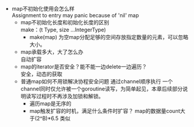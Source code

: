 - map不初始化使用会怎么样  
  Assignment to entry may panic because of 'nil' map
    - map不初始化长度和初始化长度的区别  
      make：(t Type, size ...IntegerType)
        - make(map) 为空map分配足够的空间存放指定数量的元素，可以忽略大小。
    - map承载多大，大了怎么办  
      自动扩容
    - map的iterator是否安全？能不能一边delete一边遍历？  
      安全，动态的获取
  - 普通map如何不用锁解决协程安全问题
    通过channel顺序执行
    一个channel同时仅允许被一个goroutine读写，为简单起见，本章后续部分说明读写过程时不再涉及加锁和解锁。
      - 遍历map是无序的
    - map触发扩容的时机，满足什么条件时扩容？
      map的数据量count大于(2^B)*6.5 类似